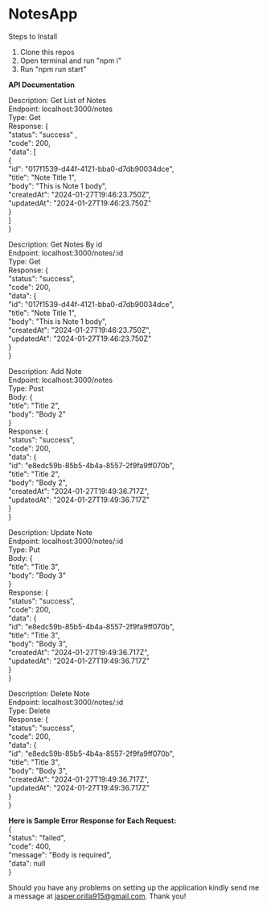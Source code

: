 # NotesApp

Steps to Install
1. Clone this repos
2. Open terminal and run "npm i"
3. Run "npm run start"

**API Documentation**

Description: Get List of Notes  
Endpoint: localhost:3000/notes  
Type: Get  
Response: {  
    "status": "success" ,  
    "code": 200,  
    "data": [  
        {  
            "id": "017f1539-d44f-4121-bba0-d7db90034dce",  
            "title": "Note Title 1",  
            "body": "This is Note 1 body",  
            "createdAt": "2024-01-27T19:46:23.750Z",  
            "updatedAt": "2024-01-27T19:46:23.750Z"  
        }  
    ]  
}  

Description: Get Notes By id    
Endpoint: localhost:3000/notes/:id  
Type: Get  
Response: {  
    "status": "success",  
    "code": 200,  
    "data": {  
        "id": "017f1539-d44f-4121-bba0-d7db90034dce",  
        "title": "Note Title 1",  
        "body": "This is Note 1 body",  
        "createdAt": "2024-01-27T19:46:23.750Z",  
        "updatedAt": "2024-01-27T19:46:23.750Z"  
    }  
}  

Description: Add Note  
Endpoint: localhost:3000/notes  
Type: Post  
Body: {  
    "title": "Title 2",  
    "body": "Body 2"  
}  
Response: {  
    "status": "success",  
    "code": 200,  
    "data": {  
        "id": "e8edc59b-85b5-4b4a-8557-2f9fa9ff070b",  
        "title": "Title 2",  
        "body": "Body 2",  
        "createdAt": "2024-01-27T19:49:36.717Z",  
        "updatedAt": "2024-01-27T19:49:36.717Z"  
    }  
}  

Description: Update Note  
Endpoint: localhost:3000/notes/:id  
Type: Put  
Body: {  
    "title": "Title 3",  
    "body": "Body 3"  
}  
Response: {  
    "status": "success",  
    "code": 200,  
    "data": {  
        "id": "e8edc59b-85b5-4b4a-8557-2f9fa9ff070b",  
        "title": "Title 3",  
        "body": "Body 3",  
        "createdAt": "2024-01-27T19:49:36.717Z",  
        "updatedAt": "2024-01-27T19:49:36.717Z"  
    }  
}  
 
Description: Delete Note  
Endpoint: localhost:3000/notes/:id  
Type: Delete  
Response: {  
    "status": "success",  
    "code": 200,  
    "data": {  
        "id": "e8edc59b-85b5-4b4a-8557-2f9fa9ff070b",  
        "title": "Title 3",  
        "body": "Body 3",  
        "createdAt": "2024-01-27T19:49:36.717Z",  
        "updatedAt": "2024-01-27T19:49:36.717Z"  
    }  
}  
  
**Here is Sample Error Response for Each Request:**  
{  
    "status": "failed",  
    "code": 400,  
    "message": "Body is required",  
    "data": null  
}  

Should you have any problems on setting up the application kindly send me a message at jasper.orilla915@gmail.com. 
Thank you!

